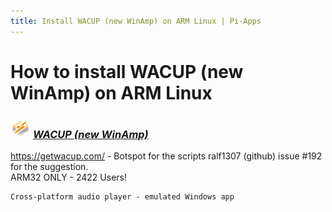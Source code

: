 ```yaml
---
title: Install WACUP (new WinAmp) on ARM Linux | Pi-Apps
---
```

# How to install WACUP (new WinAmp) on ARM Linux

### <img src="/img/app-icons/WACUP (new WinAmp)/icon-64.png" height=32> ***[WACUP (new WinAmp)](https://github.com/Botspot/pi-apps/tree/master/apps/WACUP%20(new%20WinAmp))***
https://getwacup.com/ - Botspot for the scripts
ralf1307 (github) issue #192 for the suggestion.<br />
ARM32 ONLY - 2422 Users!
```
Cross-platform audio player - emulated Windows app
```
